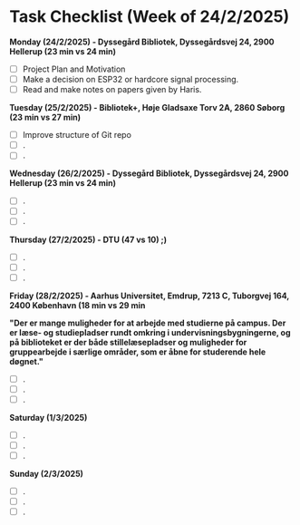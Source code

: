 # Task Checklist (Week of 24/2/2025)

**Monday (24/2/2025) - Dyssegård Bibliotek, Dyssegårdsvej 24, 2900 Hellerup (23 min vs 24 min)**

- [ ] Project Plan and Motivation
- [ ] Make a decision on ESP32 or hardcore signal processing.
- [ ] Read and make notes on papers given by Haris.

**Tuesday (25/2/2025) - Bibliotek+, Høje Gladsaxe Torv 2A, 2860 Søborg (23 min vs  27 min)**

- [ ] Improve structure of Git repo
- [ ] .
- [ ] .

**Wednesday (26/2/2025) - Dyssegård Bibliotek, Dyssegårdsvej 24, 2900 Hellerup (23 min vs 24 min)**

- [ ] .
- [ ] .
- [ ] .

**Thursday (27/2/2025) - DTU (47 vs 10) ;)**

- [ ] .
- [ ] .
- [ ] .

**Friday (28/2/2025) - Aarhus Universitet, Emdrup, 7213 C, Tuborgvej 164, 2400 København (18 min vs 29 min**

**"Der er mange muligheder for at arbejde med studierne på campus. Der er læse- og studiepladser rundt omkring i undervisningsbygningerne, og på biblioteket er der både stillelæsepladser og muligheder for gruppearbejde i særlige områder, som er åbne for studerende hele døgnet."**

- [ ] .
- [ ] .
- [ ] .

**Saturday (1/3/2025)**

- [ ] .
- [ ] .
- [ ] .

**Sunday (2/3/2025)**

- [ ] .
- [ ] .
- [ ] .
